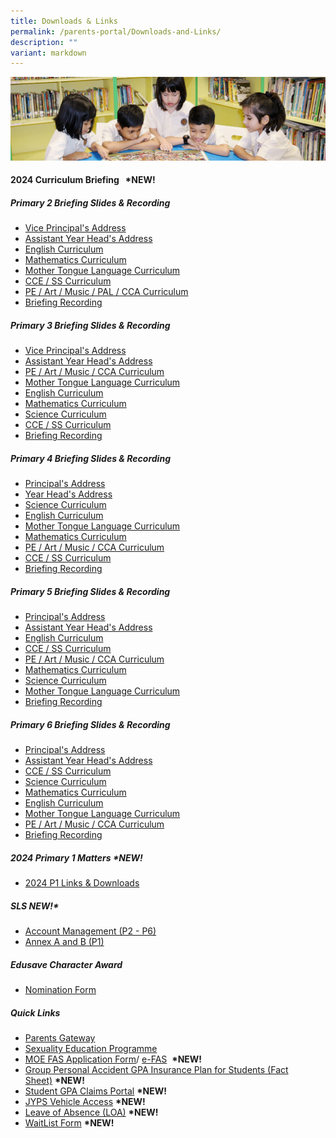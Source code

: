 ```yaml
---
title: Downloads & Links
permalink: /parents-portal/Downloads-and-Links/
description: ""
variant: markdown
---
```

![](/images/banner.gif)


#### <b>2024 Curriculum Briefing &nbsp;&nbsp;**\*NEW!**</b>
##### <b>Primary 2 Briefing Slides &amp; Recording</b><br>
* [Vice Principal's Address](/files/2024_P2_VP_Curriculum_Briefing.pdf)<br>
* [Assistant Year Head's Address](/files/2024_P2_AYH_Curriculum_Briefing.pdf)<br>
* [English Curriculum](/files/2024_P2_EL_Presentation_for_Curriculum_Briefing.pdf)<br>
* [Mathematics Curriculum](/files/2024_P2_Math_Curriculum_Briefing.pdf)<br>
* [Mother Tongue Language Curriculum](/files/2024_P2_MTL_Curriculum_Briefing.pdf)<br>
* [CCE / SS Curriculum](/files/2024_P2_CCE_Curriculum_Briefing.pdf)<br>
* [PE / Art / Music / PAL / CCA Curriculum](/files/2024_P2_PAM_PAL_CCA_Curriculum_Briefing_2024.pdf)<br>
* [Briefing Recording](https://drive.google.com/file/d/1cbf__KuhvjeSZdMLH3Ac9X2BQ8m1bmv9/view?usp=sharing)

##### <b>Primary 3 Briefing Slides &amp; Recording</b><br>
* [Vice Principal's Address](/files/2024_P3_VP_Curriculum_Briefing.pdf)<br>
* [Assistant Year Head's Address](/files/2024_P3_AYH_Briefing.pdf)<br>
* [PE / Art / Music / CCA Curriculum](/files/2024_P3_PAM_CCA_Curriculum_Briefing.pdf)<br>
* [Mother Tongue Language Curriculum](/files/2024_P3_MTL_Briefing.pdf)<br>
* [English Curriculum](/files/2024_P3_EL_Briefing.pdf)<br>
*  [Mathematics Curriculum](/files/2024_P3_MA_Briefing.pdf)<br>
* [Science Curriculum](/files/2024_P3_SCI_Curriculum_Briefing.pdf)<br>
* [CCE / SS Curriculum](/files/2024_P3_CCE_Briefing.pdf)<br>
* [Briefing Recording](https://drive.google.com/file/d/12PrVKOiNWREARftS8s_e82P4tKV6C-Ml/view?usp=sharing)

##### <b>Primary 4 Briefing Slides &amp; Recording</b><br>
* [Principal's Address](/files/2024_P4_Curriculum_Briefing_P_Uploading.pdf)<br>
* [Year Head's Address](/files/2024_P4_YH_Curriculum_Briefing.pdf)<br>
* [Science Curriculum](/files/2024_P4_SCI_Curriculum_Briefing.pdf)<br>
* [English Curriculum](/files/2024_P4_EL_Cclm_Briefing.pdf)<br>
* [Mother Tongue Language Curriculum](/files/2024_P4_MTL_Curriculum_Briefing.pdf)<br>
* [Mathematics Curriculum](/files/2024_P4_MA_Curriculum_Briefing.pdf)<br>
* [PE / Art / Music / CCA Curriculum](/files/2024_P4_PAM_CCA_Curriculum_Briefing.pdf)<br>
* [CCE / SS Curriculum](/files/2024_P4_CCE_Curriculum_Briefing.pdf)<br>
* [Briefing Recording](https://drive.google.com/file/d/1IvyW4RysjH9vtqyOw0gGo1ceYsnv7IWp/view?usp=sharing)


##### <b>Primary 5 Briefing Slides &amp; Recording</b><br>
* [Principal's Address](/files/2024_P5_Curriculum_Briefing_P_Uploading.pdf)<br>
* [Assistant Year Head's Address](/files/2024_P5_Curriculum_Briefing_AYH_updated_on_24_Jan.pdf)<br>
* [English Curriculum](/files/2024_P5_Std_EL___Fdn_EL_Presentation_for_Curriculum_Briefing_upload.pdf)<br>
* [CCE / SS Curriculum](/files/2024_P5_CCE_Curriculum_Briefing.pdf)<br>
* [PE / Art / Music / CCA Curriculum](/files/2024_P5_PAM_CCA_Curriculum_Briefing_reduced.pdf)<br>
* [Mathematics Curriculum](/files/2024_P5_MA_Curriculum_Briefing.pdf)<br>
* [Science Curriculum](/files/2024_P5_Sci_Curriculum_Briefing.pdf)<br>
* [Mother Tongue Language Curriculum](/files/2024_P5_MTL_Curriculum_Briefing.pdf)<br>
* [Briefing Recording](https://drive.google.com/file/d/1ZGNNBCx8kWna6m9_z5h8sYHGBGZq-LZ4/view?usp=sharing)


##### <b>Primary 6 Briefing Slides &amp; Recording</b><br>
* [Principal's Address](/files/2024_P6_Curriculum_Briefing_P_FInal.pdf)<br>
* [Assistant Year Head's Address](/files/2024_P6_AYH_Curriculum_Briefing.pdf)<br>
* [CCE / SS Curriculum](/files/2024_P6_CCE_Curriculum_Briefing.pdf)<br>
* [Science Curriculum](/files/2024_P6_SCI_Curriculum_Briefing.pdf)<br>
* [Mathematics Curriculum](/files/2024_P6_MA_Curriculum_Briefing.pdf)<br>
* [English Curriculum](/files/2024_P6_Std_EL___Fdn_EL_Presentation_for_Curriculum_Briefing.pdf)<br>
* [Mother Tongue Language Curriculum](/files/2024_P6_MTL_Curriculum_Briefing.pdf)<br>
* [PE / Art / Music / CCA Curriculum](/files/2024_P6_PAM_CCA_Curriculum_Briefing.pdf)<br>
* [Briefing Recording](https://drive.google.com/file/d/1LDtVOwFMznSNO5Y7LMjRSGzwzjNKQ7bS/view?usp=sharing)

##### **2024 Primary 1 Matters&nbsp;\*NEW!**

*   [2024 P1 Links &amp; Downloads](https://go.gov.sg/jyps2024p1)

##### **SLS&nbsp;NEW!\***

*   [Account Management (P2 - P6)](/files/SLS%20AccountManagement.pdf)
*   [Annex A and B (P1)](/files/2Annex%20A%20and%20B%20for%20SLS_P1.pdf)

##### **Edusave Character Award**

*   [Nomination Form](/files/Nomination%20Form.pdf)


##### **Quick Links**

*   [Parents Gateway](/files/parentsgateway.pdf)<br>
*   [Sexuality Education Programme](/departments/CCE/Sexuality-Education-Programme-SEd/)<br>
*   [MOE FAS Application Form](/files/document1_2024%20moe%20fas%20application%20form.pdf)/&nbsp;[e-FAS](https://go.gov.sg/moe-efas)&nbsp;&nbsp;**\*NEW!**<br>
*   [Group Personal Accident GPA Insurance Plan for Students (Fact Sheet)](/files/pfsy2023.pdf)&nbsp;**\*NEW!**<br>
*   [Student GPA Claims Portal](https://studentgpa.incomegroupins.com.sg/)&nbsp;**\*NEW!**<br>
*   [JYPS Vehicle Access](https://go.gov.sg/jyps-vehicle-access)&nbsp;**\*NEW!**     <br> 
*   [Leave of Absence (LOA)](https://go.gov.sg/jyps-loa)&nbsp;**\*NEW!**<br>
*   [WaitList Form](https://go.gov.sg/jypswaitlistform)&nbsp;**\*NEW!**
